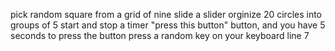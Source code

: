 pick random square from a grid of nine
slide a slider
orginize 20 circles into groups of 5
start and stop a timer
"press this button" button, and you have 5 seconds to press the button
press a random key on your keyboard
line 7